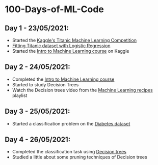 # 100-Days-of-ML-Code

## Day 1 - 23/05/2021:
* Started the [Kaggle's Titanic Machine Learning Competition](https://www.kaggle.com/c/titanic)
* [Fitting Titanic dataset with Logistic Regression](https://www.kaggle.com/arthbr11/getting-started-with-titanic-dataset)
* Started the [Intro to Machine Learning course](https://www.kaggle.com/learn/intro-to-machine-learning) on Kaggle

## Day 2 - 24/05/2021:
* Completed the [Intro to Machine Learning course](https://www.kaggle.com/arthbr11/exercise-machine-learning-competitions)
* Started to study Decision Trees
* Watch the Decision trees video from the [Machine Learning recipes](https://www.youtube.com/watch?v=LDRbO9a6XPU) playlist

## Day 3 - 25/05/2021:
* Started a classification problem on the [Diabetes dataset](https://www.kaggle.com/uciml/pima-indians-diabetes-database)

## Day 4 - 26/05/2021:
* Completed the classification task using [Decision trees](https://github.com/arthuraaL/100-Days-of-ML-Code/tree/main/Decision-Tree)
* Studied a little about some pruning techniques of Decision trees
